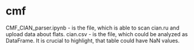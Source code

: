 # cmf
CMF_CIAN_parser.ipynb - is the file, which is able to scan cian.ru and upload data about flats.
cian.csv - is the file, which could be analyzed as DataFrame. It is crucial to highlight, that table could have NaN values.
